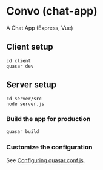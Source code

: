 # Convo (chat-app)

A Chat App (Express, Vue)

## Client setup
```
cd client
quasar dev
```

## Server setup
```
cd server/src
node server.js
```

### Build the app for production
```bash
quasar build
```

### Customize the configuration
See [Configuring quasar.conf.js](https://quasar.dev/quasar-cli/quasar-conf-js).
